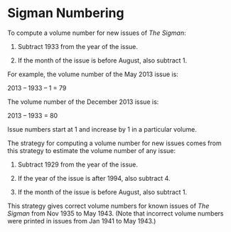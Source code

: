 # Sigman Numbering

To compute a volume number for new issues of _The Sigman_:

1. Subtract 1933 from the year of the issue.

2. If the month of the issue is before August, also subtract 1.

For example, the volume number of the May 2013 issue is:

2013 – 1933 – 1 = 79

The volume number of the December 2013 issue is:

2013 – 1933 = 80

Issue numbers start at 1 and increase by 1 in a particular volume.

The strategy for computing a volume number for new issues comes from this
strategy to estimate the volume number of any issue:

1. Subtract 1929 from the year of the issue.

2. If the year of the issue is after 1994, also subtract 4.

3. If the month of the issue is before August, also subtract 1.

This strategy gives correct volume numbers for known issues of _The Sigman_ from
Nov 1935 to May 1943. (Note that incorrect volume numbers were printed in issues
from Jan 1941 to May 1943.)
